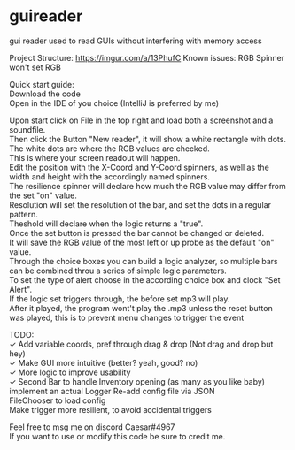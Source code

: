 # guireader
gui reader used to read GUIs without interfering with memory access  

Project Structure:
https://imgur.com/a/13PhufC
Known issues:
RGB Spinner won't set RGB


Quick start guide:  
Download the code  
Open in the IDE of you choice (IntelliJ is preferred by me)  

Upon start click on File in the top right and load both a screenshot and a soundfile.  
Then click the Button "New reader", it will show a white rectangle with dots.  
The white dots are where the RGB values are checked.  
This is where your screen readout will happen.  
Edit the position with the X-Coord and Y-Coord spinners, as well as the width and height with the accordingly named spinners.  
The resilience spinner will declare how much the RGB value may differ from the set "on" value.  
Resolution will set the resolution of the bar, and set the dots in a regular pattern.  
Theshold will declare when the logic returns a "true".  
Once the set button is pressed the bar cannot be changed or deleted.  
It will save the RGB value of the most left or up probe as the default "on" value.  
Through the choice boxes you can build a logic analyzer, so multiple bars can be combined throu a series of simple logic parameters.  
To set the type of alert choose in the according choice box and clock "Set Alert".  
If the logic set triggers through, the before set mp3 will play.  
After it played, the program wont't play the .mp3 unless the reset button was played, this is to prevent menu changes to trigger the event  


TODO:  
✓ Add variable coords, pref through drag & drop  (Not drag and drop but hey)  
✓ Make GUI more intuitive  (better? yeah, good? no)  
✓ More logic to improve usability    
✓ Second Bar to handle Inventory opening  (as many as you like baby)  
implement an actual Logger
Re-add config file via JSON    
FileChooser to load config  
Make trigger more resilient, to avoid accidental triggers  

Feel free to msg me on discord Caesar#4967  
If you want to use or modify this code be sure to credit me.
